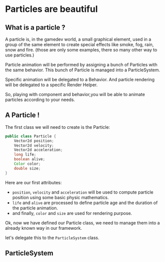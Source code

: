 # Particles are beautiful

## What is a particle ?

A particle is, in the gamedev world, a small graphical element, used in a group of the same element to create special
effects like smoke, fog, rain, snow and fire. (those are only some examples, there so many other way to use particles.)

Particle animation will be performed by assigning a bunch of Particles with the same behavior. This bunch of Particle is
managed into a ParticleSystem. 

Specific animation will be delegated to a Behavior. And particle rendering will be delegated to a specific Render Helper.

So, playing with component and behavior,you will be able to animate particles according to your needs.

## A Particle !

The first class we will need to create is the Particle:

```java
public class Particle {
    Vector2d position;
    Vector2d velocity;
    Vector2d acceleration;
    long life;
    boolean alive;
    Color color;
    double size;
}
```

Here are our first attributes:

- `position`, `velocity` and `acceleration` will be used to compute particle position using some basic physic mathematics.
- `life` and `alive` are processed to define particle age and the duration of the particle animation.
- and finally, `color` and `size` are used for rendering purpose.

Ok, now we have defined our Particle class, we need to manage them into a already known way in our framework.

let's delegate this to the `ParticleSystem` class.

## ParticleSystem

